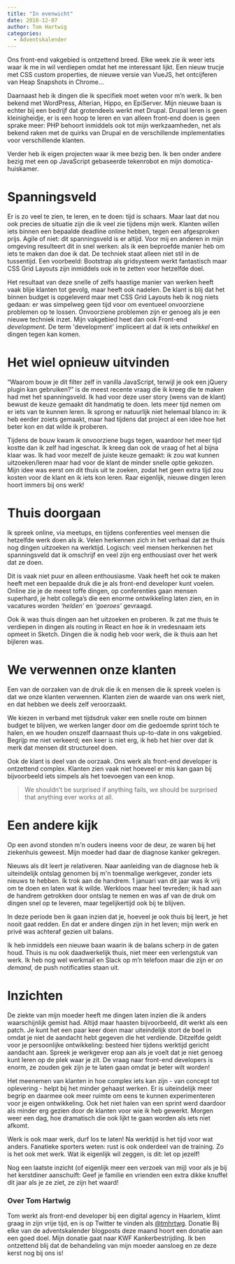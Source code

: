 ```yaml
---
title: "In evenwicht"
date: 2018-12-07
author: Tom Hartwig
categories: 
  - Adventskalender
---
```

Ons front-end vakgebied is ontzettend breed. Elke week zie ik weer iets waar ik me in wil verdiepen omdat het me interessant lijkt. Een nieuw trucje met CSS custom properties, de nieuwe versie van VueJS, het ontcijferen van Heap Snapshots in Chrome…

Daarnaast heb ik dingen die ik specifiek moet weten voor m’n werk. Ik ben bekend met WordPress, Alterian, Hippo, en EpiServer. Mijn nieuwe baan is echter bij een bedrijf dat grotendeels werkt met Drupal. Drupal leren is geen kleinigheidje, er is een hoop te leren en van alleen front-end doen is geen sprake meer: PHP behoort inmiddels ook tot mijn werkzaamheden, net als bekend raken met de quirks van Drupal en de verschillende implementaties voor verschillende klanten.

Verder heb ik eigen projecten waar ik mee bezig ben. Ik ben onder andere bezig met een op JavaScript gebaseerde tekenrobot en mijn domotica-huiskamer.

# Spanningsveld

Er is zo veel te zien, te leren, en te doen: tijd is schaars. Maar laat dat nou ook precies de situatie zijn die ik veel zie tijdens mijn werk. Klanten willen iets binnen een bepaalde deadline online hebben, tegen een afgesproken prijs. Agile of niet: dit spanningsveld is er altijd. Voor mij en anderen in mijn omgeving resulteert dit in snel werken: als ik een beproefde manier heb om iets te maken dan doe ik dat. De techniek staat alleen niet stil in de tussentijd. Een voorbeeld: Bootstrap als gridsysteem werkt fantastisch maar CSS Grid Layouts zijn inmiddels ook in te zetten voor hetzelfde doel.

Het resultaat van deze snelle of zelfs haastige manier van werken heeft vaak blije klanten tot gevolg, maar heeft ook nadelen. De klant is blij dat het binnen budget is opgeleverd maar met CSS Grid Layouts heb ik nog niets gedaan: er was simpelweg geen tijd voor om eventueel onvoorziene problemen op te lossen. Onvoorziene problemen zijn er genoeg als je een nieuwe techniek inzet. Mijn vakgebied heet dan ook Front-end _development_. De term 'development' impliceert al dat ik iets _ontwikkel_ en dingen tegen kan komen.

# Het wiel opnieuw uitvinden

“Waarom bouw je dit filter zelf in vanilla JavaScript, terwijl je ook een jQuery plugin kan gebruiken?” is de meest recente vraag die ik kreeg die te maken had met het spanningsveld. Ik had voor deze user story (wens van de klant) bewust de keuze gemaakt dit handmatig te doen. Iets meer tijd nemen om er iets van te kunnen leren. Ik sprong er natuurlijk niet helemaal blanco in: ik heb eerder zoiets gemaakt, maar had tijdens dat project al een idee hoe het beter kon en dat wilde ik proberen.

Tijdens de bouw kwam ik onvoorziene bugs tegen, waardoor het meer tijd kostte dan ik zelf had ingeschat. Ik kreeg dan ook de vraag of het al bijna klaar was. Ik had voor mezelf de juiste keuze gemaakt: ik zou wat kunnen uitzoeken/leren maar had voor de klant de minder snelle optie gekozen. Mijn idee was eerst om dit thuis uit te zoeken, zodat het geen extra tijd zou kosten voor de klant en ik iets kon leren. Raar eigenlijk, nieuwe dingen leren hoort immers bij ons werk!

# Thuis doorgaan

Ik spreek online, via meetups, en tijdens conferenties veel mensen die hetzelfde werk doen als ik. Velen herkennen zich in het verhaal dat ze thuis nog dingen uitzoeken na werktijd. Logisch: veel mensen herkennen het spanningsveld dat ik omschrijf en veel zijn erg enthousiast over het werk dat ze doen.

Dit is vaak niet puur en alleen enthousiasme. Vaak heeft het ook te maken heeft met een bepaalde druk die je als front-end developer kunt voelen. Online zie je de meest toffe dingen, op conferenties gaan mensen superhard, je hebt collega’s die een enorme ontwikkeling laten zien, en in vacatures worden _‘helden’_ en _‘goeroes’_ gevraagd.

Ook ik was thuis dingen aan het uitzoeken en proberen. Ik zat me thuis te verdiepen in dingen als routing in React en hoe ik in vredesnaam iets opmeet in Sketch. Dingen die ik nodig heb voor werk, die ik thuis aan het bijleren was.

# We verwennen onze klanten

Een van de oorzaken van de druk die ik en mensen die ik spreek voelen is dat we onze klanten verwennen. Klanten zien de waarde van ons werk niet, en dat hebben we deels zelf veroorzaakt.

We kiezen in verband met tijdsdruk vaker een snelle route om binnen budget te blijven, we werken langer door om die gedoemde sprint tóch te halen, en we houden onszelf daarnaast thuis up-to-date in ons vakgebied. Begrijp me niet verkeerd; een keer is niet erg, ik heb het hier over dat ik merk dat mensen dit structureel doen.

Ook de klant is deel van de oorzaak. Ons werk als front-end developer is ontzettend complex. Klanten zien vaak niet hoeveel er mis kan gaan bij bijvoorbeeld iets simpels als het toevoegen van een knop.

> We shouldn’t be surprised if anything fails, we should be surprised that anything ever works at all.

# Een andere kijk

Op een avond stonden m'n ouders ineens voor de deur, ze waren bij het ziekenhuis geweest. Mijn moeder had daar de diagnose kanker gekregen.

Nieuws als dit leert je relativeren. Naar aanleiding van de diagnose heb ik uiteindelijk ontslag genomen bij m'n toenmalige werkgever, zonder iets nieuws te hebben. Ik trok aan de handrem. 1 januari van dit jaar was ik vrij om te doen en laten wat ik wilde. Werkloos maar heel tevreden; ik had aan de handrem getrokken door ontslag te nemen en was af van de druk om dingen snel op te leveren, maar tegelijkertijd ook bij te blijven.

In deze periode ben ik gaan inzien dat je, hoeveel je ook thuis bij leert, je het nooit gaat redden. En dat er andere dingen zijn in het leven; mijn werk en privé was achteraf gezien uit balans.

Ik heb inmiddels een nieuwe baan waarin ik de balans scherp in de gaten houd. Thuis is nu ook daadwerkelijk thuis, niet meer een verlengstuk van werk. Ik heb nog wel werkmail en Slack op m’n telefoon maar die zijn er _on demand_, de push notificaties staan uit.

# Inzichten

De ziekte van mijn moeder heeft me dingen laten inzien die ik anders waarschijnlijk gemist had. Altijd maar haasten bijvoorbeeld, dit werkt als een patch. Je kunt het een paar keer doen maar uiteindelijk stort de boel in omdat je niet de aandacht hebt gegeven die het verdiende. Ditzelfde geldt voor je persoonlijke ontwikkeling: besteed hier tijdens werktijd gericht aandacht aan. Spreek je werkgever erop aan als je voelt dat je niet genoeg kunt leren op de plek waar je zit. De vraag naar front-end developers is enorm, ze zouden gek zijn je te laten gaan omdat je beter wilt worden!

Het meenemen van klanten in hoe complex iets kan zijn - van concept tot oplevering - helpt bij het minder gehaast werken. Er is uiteindelijk meer begrip en daarmee ook meer ruimte om eens te kunnen experimenteren voor je eigen ontwikkeling. Ook het niet halen van een sprint werd daardoor als minder erg gezien door de klanten voor wie ik heb gewerkt. Morgen weer een dag, hoe dramatisch die ook lijkt te gaan worden als iets niet afkomt.

Werk is ook maar werk, durf los te laten! Na werktijd is het tijd voor wat anders. Fanatieke sporters weten: rust is ook onderdeel van de training. Zo is het ook met werk. Wat ik eigenlijk wil zeggen, is dit: let op jezelf!

Nog een laatste inzicht (of eigenlijk meer een verzoek van mij) voor als je bij het kerstdiner aanschuift: Geef je familie en vrienden een extra dikke knuffel dit jaar als je ze ziet, ze zijn het waard!

### Over Tom Hartwig
<!-- <img src="/archief/_img/adventskalender/tomhartwig.jpg" alt="Foto van Tom Hartwig" class="floating-portrait"> -->
Tom werkt als front-end developer bij een digital agency in Haarlem, klimt graag in zijn vrije tijd, en is op Twitter te vinden als [@tmhrtwg](https://twitter.com/tmhrtwg).
Donatie
Bij elke van de adventskalender blogposts deze maand hoort een donatie aan een goed doel. Mijn donatie gaat naar KWF Kankerbestrijding. Ik ben ontzettend blij dat de behandeling van mijn moeder aansloeg en ze deze kerst nog bij ons is!
